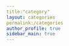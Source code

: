 ```yaml
---
title:"category"
layout: categories
permalink:/categories
author_profile: true
sidebar_main: true
---
```

